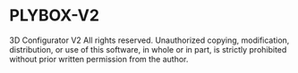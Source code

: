 # PLYBOX-V2
3D Configurator V2
All rights reserved. Unauthorized copying, modification, distribution, or use of this software, in whole or in part, is strictly prohibited without prior written permission from the author.
